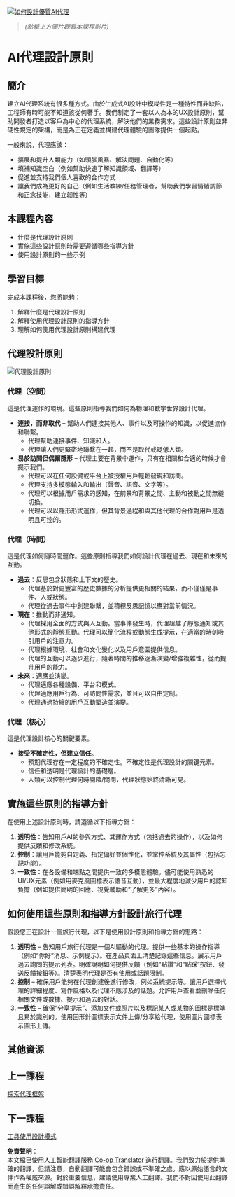 <!--
CO_OP_TRANSLATOR_METADATA:
{
  "original_hash": "969885aab5f923f67f134ce115fbbcaf",
  "translation_date": "2025-03-28T11:47:31+00:00",
  "source_file": "03-agentic-design-patterns\\README.md",
  "language_code": "hk"
}
-->
[![如何設計優質AI代理](../../../translated_images/lesson-3-thumbnail.fc00fd0f7e476e3f6dbe06f4c10d1590953810d345283f825e79bede5e97e6d6.hk.png)](https://youtu.be/m9lM8qqoOEA?si=4KimounNKvArQQ0K)

> _(點擊上方圖片觀看本課程影片)_
# AI代理設計原則

## 簡介

建立AI代理系統有很多種方式。由於生成式AI設計中模糊性是一種特性而非缺陷，工程師有時可能不知道該從何著手。我們制定了一套以人為本的UX設計原則，幫助開發者打造以客戶為中心的代理系統，解決他們的業務需求。這些設計原則並非硬性規定的架構，而是為正在定義並構建代理體驗的團隊提供一個起點。

一般來說，代理應該：

- 擴展和提升人類能力（如頭腦風暴、解決問題、自動化等）
- 填補知識空白（例如幫助快速了解知識領域、翻譯等）
- 促進並支持我們個人喜歡的合作方式
- 讓我們成為更好的自己（例如生活教練/任務管理者，幫助我們學習情緒調節和正念技能，建立韌性等）

## 本課程內容

- 什麼是代理設計原則
- 實施這些設計原則時需要遵循哪些指導方針
- 使用設計原則的一些示例

## 學習目標

完成本課程後，您將能夠：

1. 解釋什麼是代理設計原則
2. 解釋使用代理設計原則的指導方針
3. 理解如何使用代理設計原則構建代理

## 代理設計原則

![代理設計原則](../../../translated_images/agentic-design-principles.9f32a64bb6e2aa5a1bdffb70111aa724058bc248b1a3dd3c6661344015604cff.hk.png)

### 代理（空間）

這是代理運作的環境。這些原則指導我們如何為物理和數字世界設計代理。

- **連接，而非取代** – 幫助人們連接其他人、事件以及可操作的知識，以促進協作和聯繫。
  - 代理幫助連接事件、知識和人。
  - 代理讓人們更緊密地聯繫在一起，而不是取代或貶低人類。
- **易於訪問但偶爾隱形** – 代理主要在背景中運作，只有在相關和合適的時候才會提示我們。
  - 代理可以在任何設備或平台上被授權用戶輕鬆發現和訪問。
  - 代理支持多模態輸入和輸出（聲音、語音、文字等）。
  - 代理可以根據用戶需求的感知，在前景和背景之間、主動和被動之間無縫切換。
  - 代理可以以隱形形式運作，但其背景過程和與其他代理的合作對用戶是透明且可控的。

### 代理（時間）

這是代理如何隨時間運作。這些原則指導我們如何設計代理在過去、現在和未來的互動。

- **過去**：反思包含狀態和上下文的歷史。
  - 代理基於對更豐富的歷史數據的分析提供更相關的結果，而不僅僅是事件、人或狀態。
  - 代理從過去事件中創建聯繫，並積極反思記憶以應對當前情況。
- **現在**：推動而非通知。
  - 代理採用全面的方式與人互動。當事件發生時，代理超越了靜態通知或其他形式的靜態互動。代理可以簡化流程或動態生成提示，在適當的時刻吸引用戶的注意力。
  - 代理根據環境、社會和文化變化以及用戶意圖提供信息。
  - 代理的互動可以逐步進行，隨著時間的推移逐漸演變/增強複雜性，從而提升用戶的能力。
- **未來**：適應並演變。
  - 代理適應各種設備、平台和模式。
  - 代理適應用戶行為、可訪問性需求，並且可以自由定制。
  - 代理通過持續的用戶互動塑造並演變。

### 代理（核心）

這是代理設計核心的關鍵要素。

- **接受不確定性，但建立信任**。
  - 預期代理存在一定程度的不確定性。不確定性是代理設計的關鍵元素。
  - 信任和透明是代理設計的基礎層。
  - 人類可以控制代理何時開啟/關閉，代理狀態始終清晰可見。

## 實施這些原則的指導方針

在使用上述設計原則時，請遵循以下指導方針：

1. **透明性**：告知用戶AI的參與方式、其運作方式（包括過去的操作），以及如何提供反饋和修改系統。
2. **控制**：讓用戶能夠自定義、指定偏好並個性化，並掌控系統及其屬性（包括忘記功能）。
3. **一致性**：在各設備和端點之間提供一致的多模態體驗。儘可能使用熟悉的UI/UX元素（例如用麥克風圖標表示語音互動），並最大程度地減少用戶的認知負擔（例如提供簡明的回應、視覺輔助和“了解更多”內容）。

## 如何使用這些原則和指導方針設計旅行代理

假設您正在設計一個旅行代理，以下是使用設計原則和指導方針的思路：

1. **透明性** – 告知用戶旅行代理是一個AI驅動的代理。提供一些基本的操作指導（例如“你好”消息、示例提示）。在產品頁面上清楚記錄這些信息。展示用戶過去詢問的提示列表。明確說明如何提供反饋（例如“點讚”和“點踩”按鈕、發送反饋按鈕等）。清楚表明代理是否有使用或話題限制。
2. **控制** – 確保用戶能夠在代理創建後進行修改，例如系統提示等。讓用戶選擇代理的詳細程度、寫作風格以及代理不應涉及的話題。允許用戶查看並刪除任何相關文件或數據、提示和過去的對話。
3. **一致性** – 確保“分享提示”、添加文件或照片以及標記某人或某物的圖標是標準且易於識別的。使用回形針圖標表示文件上傳/分享給代理，使用圖片圖標表示圖形上傳。

## 其他資源

## 上一課程

[探索代理框架](../02-explore-agentic-frameworks/README.md)

## 下一課程

[工具使用設計模式](../04-tool-use/README.md)

**免責聲明**：  
本文檔已使用人工智能翻譯服務 [Co-op Translator](https://github.com/Azure/co-op-translator) 進行翻譯。我們致力於提供準確的翻譯，但請注意，自動翻譯可能會包含錯誤或不準確之處。應以原始語言的文件作為權威來源。對於重要信息，建議使用專業人工翻譯。我們不對因使用此翻譯而產生的任何誤解或錯誤解釋承擔責任。